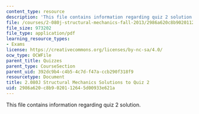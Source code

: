 ```yaml
---
content_type: resource
description: 'This file contains information regarding quiz 2 solution. '
file: /courses/2-080j-structural-mechanics-fall-2013/2986a620c8b9020112645d00933e621a_MIT2_080JF13_Quiz_2_Sols.pdf
file_size: 973202
file_type: application/pdf
learning_resource_types:
- Exams
license: https://creativecommons.org/licenses/by-nc-sa/4.0/
ocw_type: OCWFile
parent_title: Quizzes
parent_type: CourseSection
parent_uid: 392dc9b4-c4b5-4c7d-f47a-ccb290f318f9
resourcetype: Document
title: 2.080J Structural Mechanics Solutions to Quiz 2
uid: 2986a620-c8b9-0201-1264-5d00933e621a
---
```

This file contains information regarding quiz 2 solution. 